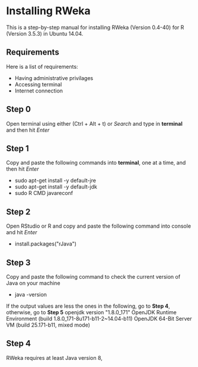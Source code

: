 # Installing RWeka
This is a step-by-step manual for installing RWeka (Version 0.4-40) for R (Version 3.5.3) in Ubuntu 14.04. 

## Requirements
Here is a list of requirements:
 - Having administrative privilages
 - Accessing terminal
 - Internet connection

## Step 0
Open terminal using either (Ctrl + Alt + t) or *Search* and type in **terminal** and then hit *Enter*

## Step 1
Copy and paste the following commands into **terminal**, one at a time, and then hit *Enter*
 - sudo apt-get install -y default-jre
 - sudo apt-get install -y default-jdk
 - sudo R CMD javareconf
 
## Step 2
Open RStudio or R and copy and paste the following command into console and hit *Enter*
 - install.packages("rJava")
 
## Step 3
Copy and paste the following command to check the current version of Java on your machine
 - java -version
 
If the output values are less the ones in the following, go to **Step 4**, otherwise, go to **Step 5** 
  openjdk version "1.8.0_171"
  OpenJDK Runtime Environment (build 1.8.0_171-8u171-b11-2~14.04-b11)
  OpenJDK 64-Bit Server VM (build 25.171-b11, mixed mode)

## Step 4 
RWeka requires at least Java version 8, 

